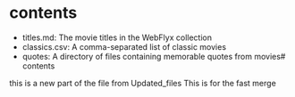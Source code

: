 # contents

- titles.md: The movie titles in the WebFlyx collection
- classics.csv: A comma-separated list of classic movies
- quotes: A directory of files containing memorable quotes from movies# contents

this is a new part of the file from Updated_files
This is for the fast merge
